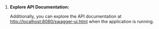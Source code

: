 1. **Explore API Documentation:**
    
    Additionally, you can explore the API documentation at [http://localhost:8080/swagger-ui.html](http://localhost:8080/swagger-ui.html) when the application is running.
